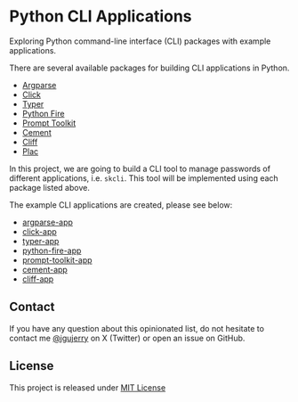 # Python CLI Applications

Exploring Python command-line interface (CLI) packages with example applications.


There are several available packages for building CLI applications in Python.

* [Argparse](https://docs.python.org/3/library/argparse.html)
* [Click](https://click.palletsprojects.com/)
* [Typer](https://github.com/tiangolo/typer)
* [Python Fire](https://github.com/google/python-fire)
* [Prompt Toolkit](https://github.com/prompt-toolkit/python-prompt-toolkit)
* [Cement](https://github.com/datafolklabs/cement)
* [Cliff](https://github.com/openstack/cliff)
* [Plac](https://github.com/ialbert/plac)

In this project, we are going to build a CLI tool to manage passwords of different applications, i.e. `skcli`. This tool will be implemented using each package listed above.

The example CLI applications are created, please see below:

* [argparse-app](./argparse-app/README.md)
* [click-app](./click-app/README.md)
* [typer-app](./typer-app/README.md)
* [python-fire-app](./python-fire-app/README.md)
* [prompt-toolkit-app](./prompt-toolkit-app/README.md)
* [cement-app](./cement-app/README.md)
* [cliff-app](./cliff-app/README.md)


## Contact

If you have any question about this opinionated list, do not hesitate to contact me [@jgujerry](https://twitter.com/jgujerry) on X (Twitter) or open an issue on GitHub.


## License

This project is released under [MIT License](LICENSE)
